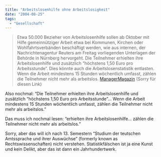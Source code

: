 ```yaml
---
title: "Arbeitslosenhilfe ohne Arbeitslosigkeit"
date: "2004-08-25"
tags:
  - "Gesellschaft"
---
```


> Etwa 50.000 Bezieher von Arbeitslosenhilfe sollen ab Oktober mit Hilfe gemeinnütziger Arbeit etwa bei Kommunen, Kirchen oder Wohlfahrtsverbänden beschäftigt werden, wie aus internen, der Nachrichtenagentur Reuters am Freitag vorliegenden Unterlagen der Behörde in Nürnberg hervorgeht. Die Teilnehmer erhielten ihre Arbeitslosenhilfe und zusätzlich “höchstens 1,50 Euro pro Arbeitsstunde”. Dies könnte auch die Arbeitslosenstatistik entlasten. Wenn die Arbeit mindestens 15 Stunden wöchentlich umfasst, zählen die Teilnehmer nicht mehr als arbeitslos.
> [ManagerMagazin](http://www.manager-magazin.de/unternehmen/artikel/0,2828,314156,00.html) (Sorry für diesen Link)

Also nochmal: “Die Teilnehmer erhielten ihre Arbeitslosenhilfe und zusätzlich “höchstens 1,50 Euro pro Arbeitsstunde”... Wenn die Arbeit mindestens 15 Stunden wöchentlich umfasst, zählen die Teilnehmer nicht mehr als arbeitslos.”

Das muss ich nochmal lesen: “erhielten ihre Arbeitslosenhilfe… zählen die Teilnehmer nicht mehr als arbeitslos.”

Sorry, aber das will ich nach 13. Semestern “Studium der teutschen Amtssprache und ihrer Auswüchse” (formerly known as Rechtswissenschaften) nicht verstehen. Statistikfälschen ist ja eine Kunst und kein Delikt, aber das ist dann ein Jahrhundertwerk.

